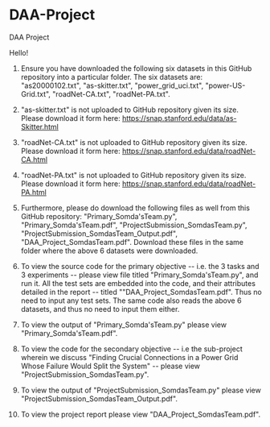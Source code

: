 # DAA-Project
DAA Project

Hello!

1. Ensure you have downloaded the following six datasets in this GitHub repository into a particular folder. The six datasets are: "as20000102.txt", "as-skitter.txt", "power_grid_uci.txt", "power-US-Grid.txt", "roadNet-CA.txt", "roadNet-PA.txt". 
2. "as-skitter.txt" is not uploaded to GitHub repository given its size. Please download it form here: https://snap.stanford.edu/data/as-Skitter.html
3. "roadNet-CA.txt" is not uploaded to GitHub repository given its size. Please download it form here: https://snap.stanford.edu/data/roadNet-CA.html
5. "roadNet-PA.txt" is not uploaded to GitHub repository given its size. Please download it form here: https://snap.stanford.edu/data/roadNet-PA.html

2. Furthermore, please do download the following files as well from this GitHub repository: "Primary_Somda'sTeam.py", "Primary_Somda'sTeam.pdf", "ProjectSubmission_SomdasTeam.py", "ProjectSubmission_SomdasTeam_Output.pdf", "DAA_Project_SomdasTeam.pdf". Download these files in the same folder where the above 6 datasets were downloaded.
3. To view the source code for the primary objective -- i.e. the 3 tasks and 3 experiments -- please view file titled "Primary_Somda'sTeam.py", and run it. All the test sets are embedded into the code, and their attributes detailed in the report -- titled ""DAA_Project_SomdasTeam.pdf". Thus no need to input any test sets. The same code also reads the above 6 datasets, and thus no need to input them either.
4. To view the output of "Primary_Somda'sTeam.py" please view "Primary_Somda'sTeam.pdf".
5. To view the code for the secondary objective -- i.e the sub-project wherein we discuss "Finding Crucial Connections in a Power Grid Whose Failure Would Split the System" -- please view "ProjectSubmission_SomdasTeam.py".
6. To view the output of "ProjectSubmission_SomdasTeam.py" please view "ProjectSubmission_SomdasTeam_Output.pdf".
7. To view the project report please view "DAA_Project_SomdasTeam.pdf".
